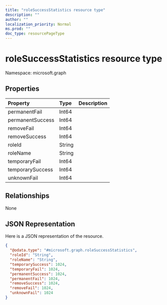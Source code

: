 ```yaml
---
title: "roleSuccessStatistics resource type"
description: ""
author: ""
localization_priority: Normal
ms.prod: ""
doc_type: resourcePageType
---
```


# roleSuccessStatistics resource type


Namespace: microsoft.graph



## Properties
|Property|Type|Description|
|:---|:---|:---|
|permanentFail|Int64||
|permanentSuccess|Int64||
|removeFail|Int64||
|removeSuccess|Int64||
|roleId|String||
|roleName|String||
|temporaryFail|Int64||
|temporarySuccess|Int64||
|unknownFail|Int64||

## Relationships
None

## JSON Representation
Here is a JSON representation of the resource.
<!-- {
  "blockType": "resource",
  "@odata.type": "microsoft.graph.roleSuccessStatistics"
}
-->
``` json
{
  "@odata.type": "#microsoft.graph.roleSuccessStatistics",
  "roleId": "String",
  "roleName": "String",
  "temporarySuccess": 1024,
  "temporaryFail": 1024,
  "permanentSuccess": 1024,
  "permanentFail": 1024,
  "removeSuccess": 1024,
  "removeFail": 1024,
  "unknownFail": 1024
}
```

